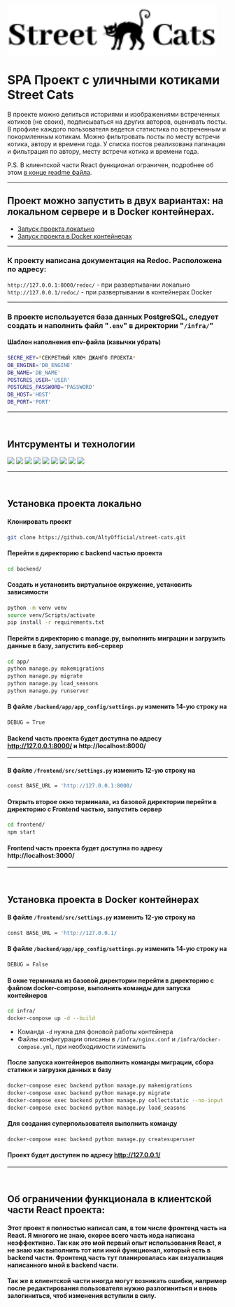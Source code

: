 <a href="" target="blank"><img align="center" style="background-color-white;" src="https://raw.githubusercontent.com/AltyOfficial/street-cats/4a3e2f696f2c80833a01ba9a9fe2b66eef4792b2/backend/media/StreetCatsLogo.svg" alt="StreetCatsLogo" width="480" /></a>

# SPA Проект с уличными котиками Street Cats

В проекте можно делиться историями и изображениями встреченных котиков (не своих), подписываться на других авторов, оценивать посты. В профиле каждого пользователя ведется статистика по встреченным и покормленным котикам. Можно фильтровать посты по месту встречи котика, автору и времени года. У списка постов реализована пагинация и фильтрация по автору, месту встречи котика и времени года.

P.S. В клиентской части React функционал ограничен, подробнее об этом [в конце readme файла](#об-ограничении-функционала-в-клиентской-части-react-проекта). 

<hr>

## Проект можно запустить в двух вариантах: на локальном сервере и в Docker контейнерах.

- [Запуск проекта локально](#установка-проекта-локально)
- [Запуск проекта в Docker контейнерах](#установка-проекта-в-docker-контейнерах)

<hr>

### К проекту написана документация на Redoc. Расположена по адресу:

```http://127.0.0.1:8000/redoc/``` - при развертывании локально
<br>
```http://127.0.0.1/redoc/``` - при развертывании в контейнерах Docker

<hr>

### В проекте используется база данных PostgreSQL, следует создать и наполнить файл "```.env```" в директории "```/infra/```"

#### Шаблон наполнения env-файла (кавычки убрать)
```sh
SECRE_KEY=*СЕКРЕТНЫЙ КЛЮЧ ДЖАНГО ПРОЕКТА*
DB_ENGINE='DB_ENGINE'
DB_NAME='DB_NAME'
POSTGRES_USER='USER'
POSTGRES_PASSWORD='PASSWORD'
DB_HOST='HOST'
DB_PORT='PORT'
```

<hr>

<br>

## Интсрументы и технологии
![](https://img.shields.io/badge/python-3.11-blue)
![](https://img.shields.io/badge/django-4.1.5-yellowgreen)
![](https://img.shields.io/badge/django--rest--framework-3.14-important)
![](https://img.shields.io/badge/djoser-2.1.0-green)
![](https://img.shields.io/badge/gunicorn-20.1-%20%2320bdb0)
![](https://img.shields.io/badge/psycopg2--binary-2.9.5-%20%235220bd)
![](https://img.shields.io/badge/node-16.19.0-%20%23de45d9)
![](https://img.shields.io/badge/docker-20.10.22-%20%232a37a3)
![](https://img.shields.io/badge/nginx-1.23.3-%20%23a17828)

<hr>
<br>

## Установка проекта локально 
#### Клонировать проект
```sh
git clone https://github.com/AltyOfficial/street-cats.git
```
#### Перейти в директорию с backend частью проекта
```sh
cd backend/
```
#### Создать и установить виртуальное окружение, установить зависимости
```sh
python -m venv venv
source venv/Scripts/activate
pip install -r requirements.txt
```
#### Перейти в директорию с manage.py, выполнить миграции и загрузить данные в базу, запустить веб-сервер
```sh
cd app/
python manage.py makemigrations
python manage.py migrate
python manage.py load_seasons
python manage.py runserver
```

#### В файле ```/backend/app/app_config/settings.py``` изменить 14-ую строку на
```sh
DEBUG = True
```

#### Backend часть проекта будет доступна по адресу http://127.0.0.1:8000/ и http://localhost:8000/

<hr>

#### В файле ```/frontend/src/settings.py``` изменить 12-ую строку на
```sh
const BASE_URL = 'http://127.0.0.1:8000/
```

#### Открыть второе окно терминала, из базовой директории перейти в директорию с Frontend частью, запустить сервер
```sh
cd frontend/
npm start
```

#### Frontend часть проекта будет доступна по адресу http://localhost:3000/

<hr>
<br>

## Установка проекта в Docker контейнерах

#### В файле ```/frontend/src/settings.py``` изменить 12-ую строку на
```sh
const BASE_URL = 'http://127.0.0.1/
```

#### В файле ```/backend/app/app_config/settings.py``` изменить 14-ую строку на
```sh
DEBUG = False
```

#### В окне терминала из базовой директории перейти в директорию с файлом docker-compose, выполнить команды для запуска контейнеров
```sh
cd infra/
docker-compose up -d --build
```
- Команда ```-d``` нужна для фоновой работы контейнера
- Файлы конфигурации описаны в ```/infra/nginx.conf``` и ```/infra/docker-compose.yml```, при необходимости изменить

#### После запуска контейнеров выполнить команды миграции, сбора статики и загрузки данных в базу
```sh
docker-compose exec backend python manage.py makemigrations
docker-compose exec backend python manage.py migrate
docker-compose exec backend python manage.py collectstatic --no-input
docker-compose exec backend python manage.py load_seasons
```
#### Для создания суперпользователя выполнить команду
```sh
docker-compose exec backend python manage.py createsuperuser
```

#### Проект будет доступен по адресу http://127.0.0.1/

<hr>
<br>

## Об ограничении функционала в клиентской части React проекта:

#### Этот проект я полностью написал сам, в том числе фронтенд часть на React. Я многого не знаю, скорее всего часть кода написана неэффективно. Так как это мой первый опыт использования React, я не знаю как выполнить тот или иной функционал, который есть в backend части. Фронтенд часть тут планировалась как визуализация написанного мной в backend части. 

#### Так же в клиентской части иногда могут возникать ошибки, например после редактирования пользователя нужно разлогиниться и вновь залогиниться, чтоб изменения вступили в силу.